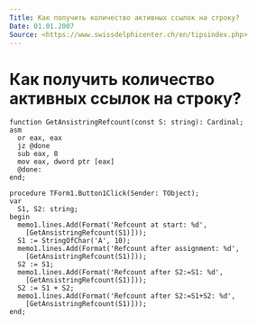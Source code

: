 ```yaml
---
Title: Как получить количество активных ссылок на строку?
Date: 01.01.2007
Source: <https://www.swissdelphicenter.ch/en/tipsindex.php>
---
```



Как получить количество активных ссылок на строку?
==================================================

    function GetAnsistringRefcount(const S: string): Cardinal;
    asm
      or eax, eax
      jz @done
      sub eax, 8
      mov eax, dword ptr [eax]
      @done:
    end;
     
    procedure TForm1.Button1Click(Sender: TObject);
    var
      S1, S2: string;
    begin
      memo1.lines.Add(Format('Refcount at start: %d',
        [GetAnsistringRefcount(S1)]));
      S1 := StringOfChar('A', 10);
      memo1.lines.Add(Format('Refcount after assignment: %d',
        [GetAnsistringRefcount(S1)]));
      S2 := S1;
      memo1.lines.Add(Format('Refcount after S2:=S1: %d',
        [GetAnsistringRefcount(S1)]));
      S2 := S1 + S2;
      memo1.lines.Add(Format('Refcount after S2:=S1+S2: %d',
        [GetAnsistringRefcount(S1)]));
    end;

